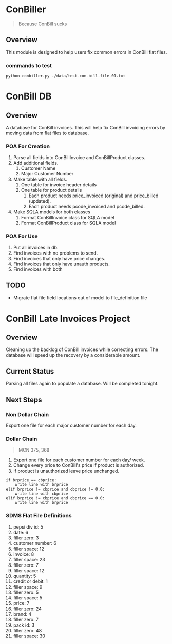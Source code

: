 # ConBiller

> Because ConBill sucks

## Overview

This module is designed to help users fix common errors in ConBill flat files.

### commands to test
    python conbiller.py ./data/test-con-bill-file-01.txt

# ConBill DB

## Overview

A database for ConBill invoices. This will help fix ConBill invoicing errors by moving data from flat files to database.

### POA For Creation

1. Parse all fields into ConBillInvoice and ConBillProduct classes.
1. Add additional fields.
    1. Customer Name
    1. Major Customer Number
1. Make table with all fields.
    1. One table for invoice header details
    1. One table for product details
        1. Each product needs price_invoiced (original) and price_billed (updated).
        1. Each product needs pcode_invoiced and pcode_billed.
1. Make SQLA models for both classes
    1. Format ConBillInvoice class for SQLA model
    1. Format ConBillProduct class for SQLA model

### POA For Use

1. Put all invoices in db.
1. Find invoices with no problems to send.
1. Find invoices that only have price changes.
1. Find invoices that only have unauth products.
1. Find invoices with both


## TODO

- Migrate flat file field locations out of model to file_definition file



# ConBill Late Invoices Project

## Overview

Cleaning up the backlog of ConBill invoices while correcting errors.
The database will speed up the recovery by a considerable amount.

## Current Status

Parsing all files again to populate a database. Will be completed tonight.

## Next Steps

### Non Dollar Chain
Export one file for each major customer number for each day.

### Dollar Chain
> MCN 375, 368
1. Export one file for each customer number for each day/ week.
1. Change every price to ConBill's price if product is authorized.
1. If product is unauthorized leave price unchanged.



```
if brprice == cbprice:
    write line with brprice
elif brprice != cbprice and cbprice != 0.0:
    write line with cbprice
elif brprice != cbprice and cbprice == 0.0:
    write line with brprice
```




### SDMS Flat File Definitions

1. pepsi div id: 5
1. date: 6
1. filler zero: 3
1. customer number: 6
1. filler space: 12
1. invoice: 8
1. filler space: 23
1. filler zero: 7
1. filler space: 12
1. quantity: 5
1. credit or debit: 1
1. filler space: 9
1. filler zero: 5
1. filler space: 5
1. price: 7
1. filler zero: 24
1. brand: 4
1. filler zero: 7
1. pack id: 3
1. filler zero: 48
1. filler space: 30
